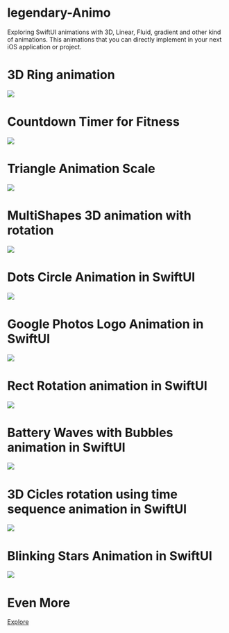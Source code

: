 # legendary-Animo
Exploring SwiftUI animations with 3D, Linear, Fluid, gradient and other kind of animations. This animations that you can directly implement in your next iOS application or project.

# 3D Ring animation 

![](gifs/Simulator_Screen_Recording_-_iPhone_14_Pro_-_2023-04-04_at_11_31_56_AdobeExpress.gif)

# Countdown Timer for Fitness

![](gifs/Simulator_Screen_Recording_-_iPhone_14_Pro_-_2023-04-04_at_11_46_29_AdobeExpress.gif)

# Triangle Animation Scale
![](gifs/Screen_Recording_2023-04-08_at_3_59_03_PM_AdobeExpress.gif)

# MultiShapes 3D animation with rotation
![](gifs/Simulator_Screen_Recording_-_iPhone_14_-_2023-04-11_at_15_04_16_AdobeExpress.gif)

# Dots Circle Animation in SwiftUI
![](gifs/Simulator_Screen_Recording_-_iPhone_14_-_2023-04-15_at_08_45_40_AdobeExpress.gif)

# Google Photos Logo Animation in SwiftUI
![](gifs/Screen_Recording_2023-04-22_at_9_03_32_PM_AdobeExpress.gif)

# Rect Rotation animation in SwiftUI
![](gifs/Simulator_Screen_Recording_-_iPhone_14_-_2023-05-14_at_23_44_52_AdobeExpress.gif)

# Battery Waves with Bubbles animation in SwiftUI
![](gifs/Screen_Recording_2023-06-12_at_11_32_21_PM_AdobeExpress.gif)

# 3D Cicles rotation using time sequence animation in SwiftUI
![](gifs/Screen_Recording_2023-06-20_at_11_34_19_PM_AdobeExpress.gif)

# Blinking Stars Animation in SwiftUI
![](gifs/BlinkingStarsAnimationSwiftUI.gif)

# Even More
[Explore](https://www.patreon.com/c/iamvishal16)
